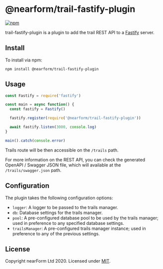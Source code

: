 # @nearform/trail-fastify-plugin

[![npm][npm-badge]][npm-url]

trail-fastify-plugin is a plugin to add the trail REST API to a [Fastify][fastify] server.

## Install

To install via npm:

```
npm install @nearform/trail-fastify-plugin
```

## Usage

```javascript
const Fastify = require('fastify')

const main = async function() {
  const fastify = Fastify()

  fastify.register(require('@nearform/trail-fastify-plugin'))

  await fastify.listen(3000, console.log)
}

main().catch(console.error)
```

Trails route will be then accessible on the `/trails` path.

For more information on the REST API, you can check the generated OpenAPI / Swagger JSON file, which will available at the `/trails/swagger.json` path.

## Configuration

The plugin takes the following configuration options:

*   `logger`: A logger to be passed to the trails manager.
*   `db`: Database settings for the trails manager.
*   `pool`: A pre-configured database pool to be used by the trails manager; used in preference to any specified database settings.
*   `trailsManager`: A pre-configured trails manager instance; used in preference to any of the previous settings.

## License

Copyright nearForm Ltd 2020. Licensed under [MIT][license].

[npm-url]: https://npmjs.org/package/@nearform/trail-fastify-plugin
[npm-badge]: https://img.shields.io/npm/v/@nearform/trail-fastify-plugin.svg
[fastify]: https://www.fastify.io/
[license]: ./LICENSE.md
